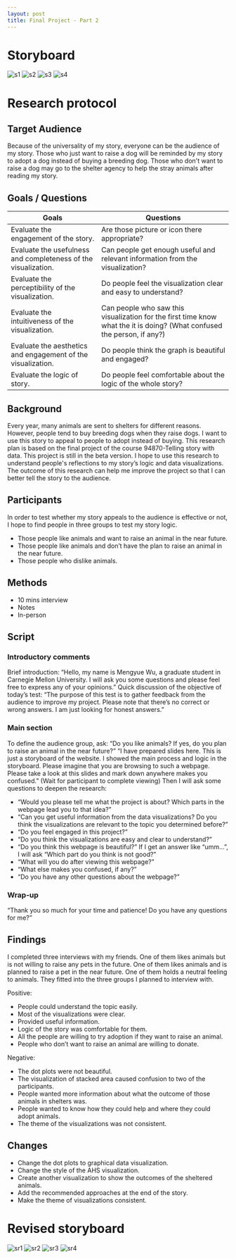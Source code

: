 ```yaml
---
layout: post
title: Final Project - Part 2
---
```


# Storyboard
![s1](https://menyw.github.io/s1.png)
![s2](https://menyw.github.io/s2.png)
![s3](https://menyw.github.io/s3.png)
![s4](https://menyw.github.io/s4.png)

# Research protocol
## Target Audience
Because of the universality of my story, everyone can be the audience of my story.
Those who just want to raise a dog will be reminded by my story to adopt a dog instead of buying a breeding dog. Those who don't want to raise a dog may go to the shelter agency to help the stray animals after reading my story.

## Goals / Questions
<table>
<thead>
<tr>
<th>Goals</th>
<th>Questions</th>
</tr>
</thead>
<tbody>
<tr>
<td>Evaluate the engagement of the story.</td>
<td>Are those picture or icon there appropriate?</td>
</tr>
<tr>
<td>Evaluate the usefulness and completeness of the visualization.</td>
<td>Can people get enough useful and relevant information from the visualization?</td>
</tr>
<tr>
<td>Evaluate the perceptibility of the visualization.</td>
<td>Do people feel the visualization clear and easy to understand?</td>
</tr>
<tr>
<td>Evaluate the intuitiveness of the visualization.</td>
<td>Can people who saw this visualization for the first time know what the it is doing? (What confused the person, if any?)</td>
</tr>
<tr>
<td>Evaluate the aesthetics and engagement of the visualization.</td>
<td>Do people think the graph is beautiful and engaged?</td>
</tr>
<tr>
<td>Evaluate the logic of story.</td>
<td>Do people feel comfortable about the logic of the whole story?</td>
</tr>
</tbody>
</table>
<!-- generated by DivTable.com -->

## Background
Every year, many animals are sent to shelters for different reasons. However, people tend to buy breeding dogs when they raise dogs. I want to use this story to appeal to people to adopt instead of buying.
This research plan is based on the final project of the course 94870-Telling story with data. This project is still in the beta version. I hope to use this research to understand people's reflections to my story’s logic and data visualizations.
The outcome of this research can help me improve the project so that I can better tell the story to the audience.

## Participants
In order to test whether my story appeals to the audience is effective or not, I hope to find people in three groups to test my story logic.
- Those people like animals and want to raise an animal in the near future.
- Those people like animals and don’t have the plan to raise an animal in the near future.
- Those people who dislike animals.

## Methods
- 10 mins interview
- Notes
- In-person

## Script
### Introductory comments
Brief introduction: “Hello, my name is Mengyue Wu, a graduate student in Carnegie Mellon University. I will ask you some questions and please feel free to express any of your opinions.”
Quick discussion of the objective of today’s test: “The purpose of this test is to gather feedback from the audience to improve my project. Please note that there’s no correct or wrong answers. I am just looking for honest answers.”

### Main section
To define the audience group, ask: “Do you like animals? If yes, do you plan to raise an animal in the near future?”
“I have prepared slides here. This is just a storyboard of the website. I showed the main process and logic in the storyboard. Please imagine that you are browsing to such a webpage. Please take a look at this slides and mark down anywhere makes you confused.”
(Wait for participant to complete viewing)
Then I will ask some questions to deepen the research:
- “Would you please tell me what the project is about? Which parts in the webpage lead you to that idea?”
- “Can you get useful information from the data visualizations? Do you think the visualizations are relevant to the topic you determined before?”
- “Do you feel engaged in this project?”
- “Do you think the visualizations are easy and clear to understand?”
- “Do you think this webpage is beautiful?” If I get an answer like “umm...”, I will ask “Which part do you think is not good?”
- “What will you do after viewing this webpage?”
- “What else makes you confused, if any?”
- “Do you have any other questions about the webpage?”

### Wrap-up
“Thank you so much for your time and patience! Do you have any questions for me?”

## Findings
I completed three interviews with my friends. One of them likes animals but is not willing to raise any pets in the future. One of them likes animals and is planned to raise a pet in the near future. One of them holds a neutral feeling to animals. They fitted into the three groups I planned to interview with.

Positive:
- People could understand the topic easily.
- Most of the visualizations were clear. 
- Provided useful information.
- Logic of the story was comfortable for them.
- All the people are willing to try adoption if they want to raise an animal.
- People who don’t want to raise an animal are willing to donate.

Negative:
- The dot plots were not beautiful.
- The visualization of stacked area caused confusion to two of the participants.
- People wanted more information about what the outcome of those animals in shelters was.
- People wanted to know how they could help and where they could adopt animals.
- The theme of the visualizations was not consistent.

## Changes
- Change the dot plots to graphical data visualization.
- Change the style of the AHS visualization.
- Create another visualization to show the outcomes of the sheltered animals.
- Add the recommended approaches at the end of the story.
- Make the theme of visualizations consistent.

# Revised storyboard
![sr1](https://menyw.github.io/sr1.png)
![sr2](https://menyw.github.io/sr2.png)
![sr3](https://menyw.github.io/sr3.png)
![sr4](https://menyw.github.io/sr4.png)




 




